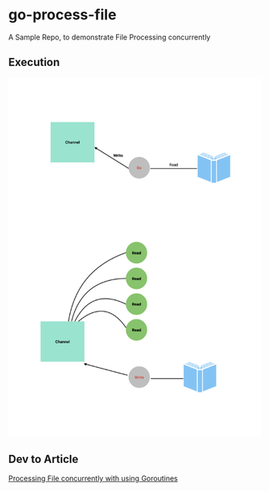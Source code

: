 # go-process-file
A Sample Repo, to demonstrate File Processing concurrently


## Execution 

<img src="./go-process-file.png" alt="Execution Logo">


## Dev to Article 
[Processing File concurrently with using Goroutines](https://dev.to/sandy10247/processing-file-concurrently-with-using-goroutines-26l6-temp-slug-2512408?preview=f0d260d400094b1286bb1cf700f1c7c14dd250b2b731666d2a91293d0252ff1a70faf64f7a6aac68f8d9a151cc3bc51507833eb1bc1d1b95089dc65e)
